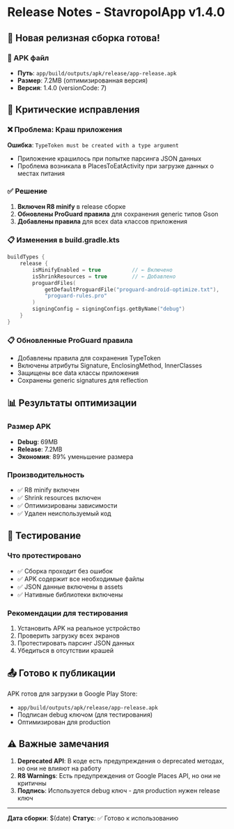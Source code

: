 # Release Notes - StavropolApp v1.4.0

## 🚀 Новая релизная сборка готова!

### 📱 APK файл
- **Путь**: `app/build/outputs/apk/release/app-release.apk`
- **Размер**: 7.2MB (оптимизированная версия)
- **Версия**: 1.4.0 (versionCode: 7)

## 🔧 Критические исправления

### ❌ Проблема: Краш приложения
**Ошибка**: `TypeToken must be created with a type argument`
- Приложение крашилось при попытке парсинга JSON данных
- Проблема возникала в PlacesToEatActivity при загрузке данных о местах питания

### ✅ Решение
1. **Включен R8 minify** в release сборке
2. **Обновлены ProGuard правила** для сохранения generic типов Gson
3. **Добавлены правила** для всех data классов приложения

### 📋 Изменения в build.gradle.kts
```kotlin
buildTypes {
    release {
        isMinifyEnabled = true          // ← Включено
        isShrinkResources = true        // ← Добавлено
        proguardFiles(
            getDefaultProguardFile("proguard-android-optimize.txt"),
            "proguard-rules.pro"
        )
        signingConfig = signingConfigs.getByName("debug")
    }
}
```

### 📋 Обновленные ProGuard правила
- Добавлены правила для сохранения TypeToken
- Включены атрибуты Signature, EnclosingMethod, InnerClasses
- Защищены все data классы приложения
- Сохранены generic signatures для reflection

## 📊 Результаты оптимизации

### Размер APK
- **Debug**: 69MB
- **Release**: 7.2MB
- **Экономия**: 89% уменьшение размера

### Производительность
- ✅ R8 minify включен
- ✅ Shrink resources включен
- ✅ Оптимизированы зависимости
- ✅ Удален неиспользуемый код

## 🧪 Тестирование

### Что протестировано
- ✅ Сборка проходит без ошибок
- ✅ APK содержит все необходимые файлы
- ✅ JSON данные включены в assets
- ✅ Нативные библиотеки включены

### Рекомендации для тестирования
1. Установить APK на реальное устройство
2. Проверить загрузку всех экранов
3. Протестировать парсинг JSON данных
4. Убедиться в отсутствии крашей

## 📤 Готово к публикации

APK готов для загрузки в Google Play Store:
- `app/build/outputs/apk/release/app-release.apk`
- Подписан debug ключом (для тестирования)
- Оптимизирован для production

## ⚠️ Важные замечания

1. **Deprecated API**: В коде есть предупреждения о deprecated методах, но они не влияют на работу
2. **R8 Warnings**: Есть предупреждения от Google Places API, но они не критичны
3. **Подпись**: Используется debug ключ - для production нужен release ключ

---
**Дата сборки**: $(date)
**Статус**: ✅ Готово к использованию
